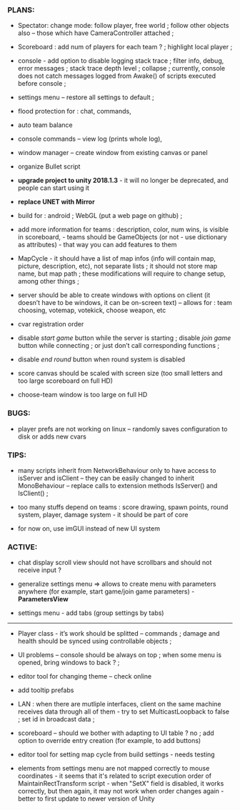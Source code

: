 
### PLANS:

- Spectator: change mode: follow player, free world ; follow other objects also – those which have CameraController attached ;

- Scoreboard : add num of players for each team ? ; highlight local player ;

- console - add option to disable logging stack trace ; filter info, debug, error messages ; stack trace depth level ; collapse ; currently, console does not catch messages logged from Awake() of scripts executed before console ;

- settings menu – restore all settings to default ; 

- flood protection for : chat, commands, 

- auto team balance

- console commands – view log (prints whole log), 

- window manager – create window from existing canvas or panel

- organize Bullet script

- **upgrade project to unity 2018.1.3** - it will no longer be deprecated, and people can start using it

- **replace UNET with Mirror**

- build for : android ; WebGL (put a web page on github) ;

- add more information for teams : description, color, num wins, is visible in scoreboard, - teams should be GameObjects (or not - use dictionary as attributes) - that way you can add features to them

- MapCycle - it should have a list of map infos (info will contain map, picture, description, etc), not separate lists ; it should not store map name, but map path ; these modifications will require to change setup, among other things ;

- server should be able to create windows with options on client (it doesn’t have to be windows, it can be on-screen text) – allows for : team choosing, votemap, votekick, choose weapon, etc

- cvar registration order

- disable *start game* button while the server is starting ; disable *join game* button while connecting ; or just don’t call corresponding functions ;

- disable *end round* button when round system is disabled

- score canvas should be scaled with screen size (too small letters and too large scoreboard on full HD)

- choose-team window is too large on full HD


### BUGS:

- player prefs are not working on linux – randomly saves configuration to disk or adds new cvars


### TIPS:

- many scripts inherit from NetworkBehaviour only to have access to isServer and isClient – they can be easily changed to inherit MonoBehaviour – replace calls to extension methods IsServer() and IsClient() ;

- too many stuffs depend on teams : score drawing, spawn points, round system, player, damage system - it should be part of core

- for now on, use imGUI instead of new UI system


### ACTIVE:

- chat display scroll view should not have scrollbars and should not receive input ?

- generalize settings menu => allows to create menu with parameters anywhere (for example, start game/join game parameters) - **ParametersView**

- settings menu - add tabs (group settings by tabs)

***

- Player class - it’s work should be splitted – commands ; damage and health should be synced using controllable objects ;

- UI problems – console should be always on top ; when some menu is opened, bring windows to back ? ;

- editor tool for changing theme – check online

- add tooltip prefabs

- LAN : when there are mutliple interfaces, client on the same machine receives data through all of them - try to set MulticastLoopback to false ; set id in broadcast data ;

- scoreboard – should we bother with adapting to UI table ? no ; add option to override entry creation (for example, to add buttons)

- editor tool for setting map cycle from build settings - needs testing

- elements from settings menu are not mapped correctly to mouse coordinates - it seems that it's related to script execution order of MaintainRectTransform script - when "SetX" field is disabled, it works correctly, but then again, it may not work when order changes again - better to first update to newer version of Unity


<br>
<br>


